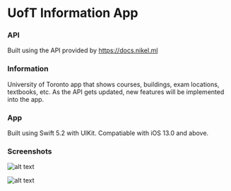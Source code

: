 # UofT Information App

### API

Built using the API provided by https://docs.nikel.ml

### Information

University of Toronto app that shows courses, buildings, exam locations, textbooks, etc. As the API gets updated, new features will be implemented into the app. 

### App

Built using Swift 5.2 with UIKit. Compatiable with iOS 13.0 and above.

### Screenshots

![alt text](https://user-images.githubusercontent.com/43733358/86413510-63447f00-bc8f-11ea-8224-8f7d82d302d1.png?raw=true)

![alt text](https://user-images.githubusercontent.com/43733358/86413507-63447f00-bc8f-11ea-8800-afff0d59d962.png?raw=true)
